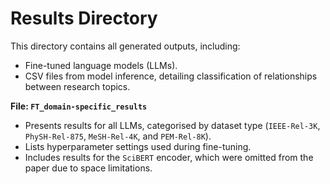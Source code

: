 # Results Directory

This directory contains all generated outputs, including:

- Fine-tuned language models (LLMs).
- CSV files from model inference, detailing classification of relationships between research topics.

**File: `FT_domain-specific_results`**
- Presents results for all LLMs, categorised by dataset type (`IEEE-Rel-3K`, `PhySH-Rel-875`, `MeSH-Rel-4K`, and `PEM-Rel-8K`).
- Lists hyperparameter settings used during fine-tuning.
- Includes results for the `SciBERT` encoder, which were omitted from the paper due to space limitations.